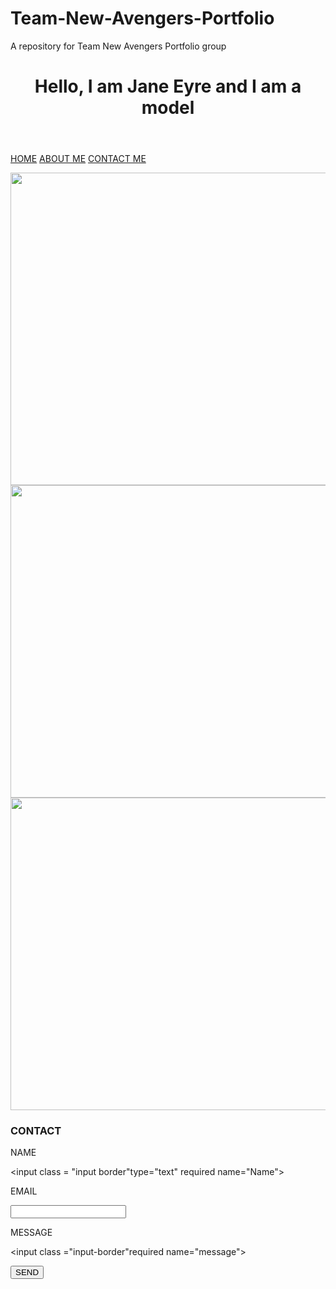 # Team-New-Avengers-Portfolio
A repository for Team New Avengers Portfolio group 

<!DOCTYPE html>

<html Lang ="en">

<title> portfolio template </title>

<meta charset = "UTF-8">

<meta name ="viewport" content ="width=device-width, initial-scale=1">

<body>

<!--Header-->

<header class = "display-container-content-center" style = "max-width:1500px">



<div class = "display-middle; padding-large; border-wide; text-lightgrey; center">

<h1 class = "align-left"> Hello, I am Jane Eyre and I am a model </h1>

<!--navbar(placed at the top of header image)-->

<div class = "bar-lightgrey; display-topright" style="top:-16px">


</div>
</header>

<!--navbar on small screens-->

<div class="align-center-black; padding-16">

<div class ="bar-black">

  <a href ="#" class="bar-item-button">HOME</a>
  <a href="#portfolio" class="bar-item-button">ABOUT ME</a>
  <a href ="#Gallery" class="bar-item-button">CONTACT ME</a>

  </div>
</div>

<!--page content-->

<div class ="content-padding-large-margin-top" id="portfolio">

<!--images (portfolio) -->

<img src=" https://images.unsplash.com/photo-1486074051793-e41332bf18fc?ixlib=rb-1.2.1&auto=format&fit=crop&w=668&q=80" class="image" width ="1000" height="500">

<img src=" https://images.unsplash.com/photo-1541710036374-af3d51d92175?ixlib=rb-1.2.1&ixid=eyJhcHBfaWQiOjEyMDd9&auto=format&fit=crop&w=644&q=80" class ="image" width ="1000" height="500">

<img src=" https://images.unsplash.com/photo-1541710887094-e940650f6c42?ixlib=rb-1.2.1&ixid=eyJhcHBfaWQiOjEyMDd9&auto=format&fit=crop&w=668&q=80 " class ="image" width ="1000" height="500">

<!--contact-->

<div class ="lightgrey-padding-large-padding-32-margin-top" id="contact">

  <h3 class ="center">CONTACT</h3>

<form action ="/action_page.php"target="_blank">

<div class="section">

  <label>NAME</label>

<input class = "input border"type="text" required
name="Name">

  </div>

<div class ="section">

  <label>EMAIL</label>

<input class = "input-border" type ="text" required
name="email">

  </div>

<div class ="section">

  <label> MESSAGE </label>

<input class ="input-border"required
name="message">

  </div>

  <button type ="submit" class = "button-block-dark-grey">SEND</button>

  </form>

<div>

<!--end page content-->

  </div>

  </body>

  </html>




